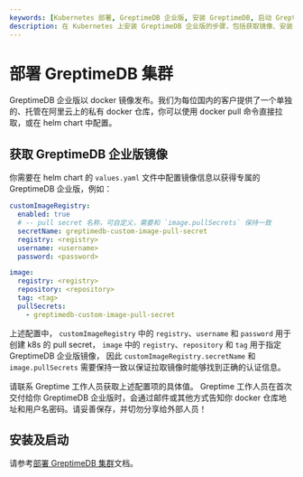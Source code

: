 ```yaml
---
keywords: [Kubernetes 部署, GreptimeDB 企业版, 安装 GreptimeDB, 启动 GreptimeDB, 私有 docker 仓库, helm chart]
description: 在 Kubernetes 上安装 GreptimeDB 企业版的步骤，包括获取镜像、安装 GreptimeDB Operator 和 etcd 集群、配置 values.yaml 和启动 GreptimeDB。
---
```


# 部署 GreptimeDB 集群

GreptimeDB 企业版以 docker 镜像发布。我们为每位国内的客户提供了一个单独的、托管在阿里云上的私有 docker 仓库，你可以使用 docker pull 命令直接拉取，或在 helm chart 中配置。

## 获取 GreptimeDB 企业版镜像

你需要在 helm chart 的 `values.yaml` 文件中配置镜像信息以获得专属的 GreptimeDB 企业版，例如：

```yaml
customImageRegistry:
  enabled: true
  # -- pull secret 名称，可自定义，需要和 `image.pullSecrets` 保持一致
  secretName: greptimedb-custom-image-pull-secret
  registry: <registry>
  username: <username>
  password: <password>

image:
  registry: <registry>
  repository: <repository>
  tag: <tag>
  pullSecrets:
    - greptimedb-custom-image-pull-secret
```

上述配置中，
`customImageRegistry` 中的 `registry`、`username` 和 `password` 用于创建 k8s 的 pull secret，
`image` 中的 `registry`、`repository` 和 `tag` 用于指定 GreptimeDB 企业版镜像，
因此 `customImageRegistry.secretName` 和 `image.pullSecrets` 需要保持一致以保证拉取镜像时能够找到正确的认证信息。

请联系 Greptime 工作人员获取上述配置项的具体值。
Greptime 工作人员在首次交付给你 GreptimeDB 企业版时，会通过邮件或其他方式告知你 docker 仓库地址和用户名密码。请妥善保存，并切勿分享给外部人员！

## 安装及启动

请参考[部署 GreptimeDB 集群](/user-guide/deployments-administration/deploy-on-kubernetes/deploy-greptimedb-cluster.md)文档。

